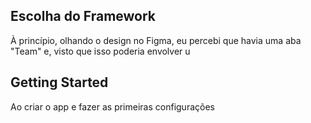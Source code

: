 ## Escolha do Framework

À princípio, olhando o design no Figma, eu percebi que havia uma aba "Team" e, visto que isso poderia envolver u

## Getting Started

Ao criar o app e fazer as primeiras configurações
